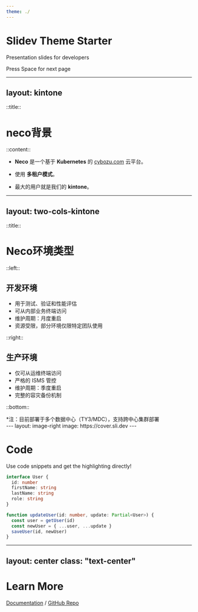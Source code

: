 ```yaml
---
theme: ./
---
```


# Slidev Theme Starter

Presentation slides for developers

<div class="pt-12">
  <span @click="$slidev.nav.next" class="px-2 py-1 rounded cursor-pointer" flex="~ justify-center items-center gap-2" hover="bg-white bg-opacity-10">
    Press Space for next page <div class="i-carbon:arrow-right inline-block"/>
  </span>
</div>

---
layout: kintone
---

::title::

# neco背景

::content::

<div class="mt-16">

- **Neco** 是一个基于 **Kubernetes** 的 [cybozu.com](http://cybozu.com/) 云平台。

- 使用 **多租户模式**。

- 最大的用户就是我们的 **kintone**。
  
</div>

---
layout: two-cols-kintone
---

::title::

# Neco环境类型

::left::

## 开发环境 <carbon-development class="inline"/>

- 用于测试、验证和性能评估
- 可从内部业务终端访问
- 维护周期：月度重启
- 资源受限，部分环境仅限特定团队使用

::right::

## 生产环境 <carbon-cloud class="inline"/>

- 仅可从运维终端访问
- 严格的 ISMS 管控
- 维护周期：季度重启
- 完整的容灾备份机制

::bottom::
<div class="ft-12 text-gray-500">
*注：目前部署于多个数据中心（TY3/MDC），支持跨中心集群部署
</div>
---
layout: image-right
image: https://cover.sli.dev
---

# Code

Use code snippets and get the highlighting directly!

```ts
interface User {
  id: number
  firstName: string
  lastName: string
  role: string
}

function updateUser(id: number, update: Partial<User>) {
  const user = getUser(id)
  const newUser = { ...user, ...update }
  saveUser(id, newUser)
}
```

---
layout: center
class: "text-center"
---

# Learn More

[Documentation](https://sli.dev) / [GitHub Repo](https://github.com/slidevjs/slidev)
